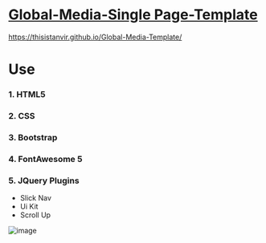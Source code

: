 # [Global-Media-Single Page-Template](https://thisistanvir.github.io/Global-Media-Template/)
https://thisistanvir.github.io/Global-Media-Template/

# Use
### 1. HTML5
### 2. CSS
### 3. Bootstrap
### 4. FontAwesome 5
### 5. JQuery Plugins
   * Slick Nav
   * Ui Kit
   * Scroll Up
   
![image](https://user-images.githubusercontent.com/56197895/77391326-b078a100-6dc2-11ea-8541-96dec4ece755.png)
